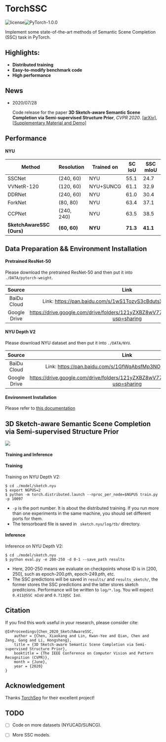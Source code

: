 # TorchSSC
![license](https://img.shields.io/badge/license-MIT-green)![PyTorch-1.0.0](https://img.shields.io/badge/PyTorch-1.0.0-blue)

Implement some state-of-the-art methods of Semantic Scene Completion (SSC) task in PyTorch.



## Highlights:

- **Distributed training**
- **Easy-to-modify benchmark code**
- **High performance**




## News

- 2020/07/28

  Code release for the paper **3D Sketch-aware Semantic Scene Completion via Semi-supervised Structure Prior**, *CVPR 2020*. [[arXiv]](https://arxiv.org/abs/2003.14052), [[Supplementary Material and Demo]](https://charlesCXK.github.io)




## Performance

#### NYU

| Method                    | Resolution   | Trained on | SC IoU   | SSC mIoU |
| ------------------------- | ------------ | ---------- | -------- | -------- |
| SSCNet                    | (240, 60)    | NYU        | 55.1     | 24.7     |
| VVNetR-120                | (120, 60)    | NYU+SUNCG  | 61.1     | 32.9     |
| DDRNet                    | (240, 60)    | NYU        | 61.0     | 30.4     |
| ForkNet                   | (80, 80)     | NYU        | 63.4     | 37.1     |
| CCPNet                    | (240, 240)   | NYU        | 63.5     | 38.5     |
| **SketchAwareSSC (Ours)** | **(60, 60)** | **NYU**    | **71.3** | **41.1** |



## Data Preparation && Environment Installation

#### Pretrained ResNet-50

Please download the pretrained ResNet-50 and then put it into `./DATA/pytorch-weight`.

|    Source    |                   Link                   |
| :----------: | :--------------------------------------: |
| BaiDu Cloud  | Link: https://pan.baidu.com/s/1wS1TozvS3cBdutsXRWUmUw  Key: 4g9u |
| Google Drive | https://drive.google.com/drive/folders/121yZXBZ8wV77WRXRur86YBA4ifJEhsJQ?usp=sharing |

#### NYU Depth V2

Please download NYU dataset and then put it into `./DATA/NYU`.

|    Source    |                   Link                   |
| :----------: | :--------------------------------------: |
| BaiDu Cloud  | Link: https://pan.baidu.com/s/1GfWqAbsfMp3NOjFcEnL54A Key: v5ta |
| Google Drive | https://drive.google.com/drive/folders/121yZXBZ8wV77WRXRur86YBA4ifJEhsJQ?usp=sharing |

#### Environment Installation

Please refer to [this documentation](./install.md)



## 3D Sketch-aware Semantic Scene Completion via Semi-supervised Structure Prior

<img src='./ReadmePic/arch.png'>

#### Training and Inference

#### Training

Training on NYU Depth V2:

```shell
$ cd ./model/sketch.nyu
$ export NGPUS=2
$ python -m torch.distributed.launch --nproc_per_node=$NGPUS train.py -p 10097
```

- `-p` is the port number. It is about the distributed training. If you run more than one experiments in the same machine, you should set different ports for them.
- The tensorboard file is saved in ` sketch.nyu/log/tb/` directory.

#### Inference

Inference on NYU Depth V2:

```shell
$ cd ./model/sketch.nyu
$ python eval.py -e 200-250 -d 0-1 --save_path results
```

- Here, 200-250 means we evaluate on checkpoints whose ID is in [200, 250], such as epoch-200.pth, epoch-249.pth, etc. 
- The SSC predictions will be saved in `results/` and `results_sketch/`, the former stores the SSC predictions and the latter stores sketch preditcions. Performance will be written to `log/*.log`. You will expect `0.411@SSC mIoU` and `0.713@SC IoU`.




## Citation

If you find this work useful in your research, please consider cite:

```
@InProceedings{Chen_2020_SketchAwareSSC,
    author = {Chen, Xiaokang and Lin, Kwan-Yee and Qian, Chen and Zeng, Gang and Li, Hongsheng},
    title = {3D Sketch-aware Semantic Scene Completion via Semi-supervised Structure Prior},
    booktitle = {The IEEE Conference on Computer Vision and Pattern Recognition (CVPR)},
    month = {June},
    year = {2020}
}
```



## Acknowledgement

Thanks [TorchSeg](https://github.com/ycszen/TorchSeg) for their excellent project!



## TODO

- [ ] Code on more datasets (NYUCAD/SUNCG).
- [ ] More SSC models.


